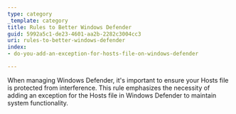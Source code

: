 ```yaml
---
type: category
_template: category
title: Rules to Better Windows Defender
guid: 5992a5c1-de23-4601-aa2b-2282c3004cc3
uri: rules-to-better-windows-defender
index:
- do-you-add-an-exception-for-hosts-file-on-windows-defender

---
```


When managing Windows Defender, it's important to ensure your Hosts file is protected from interference. This rule emphasizes the necessity of adding an exception for the Hosts file in Windows Defender to maintain system functionality.
